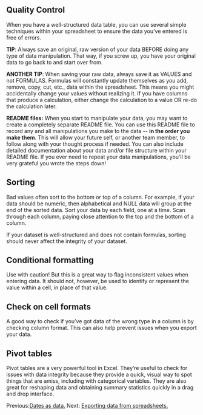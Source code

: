 ## Quality Control

When you have a well-structured data table, you can use several simple techniques within your spreadsheet to ensure the data you’ve entered is free of errors.

**TIP**: Always save an original, raw version of your data BEFORE doing any type of data manipulation. That way, if you screw up, you have your original data to go back to and start over from.

**ANOTHER TIP**: When saving your raw data, always save it as VALUES and not FORMULAS. Formulas will constantly update themselves as you add, remove, copy, cut, etc., data within the spreadsheet. This means you might accidentally change your values without realizing it. If you have columns that produce a calculation, either change the calculation to a value OR re-do the calculation later.

**README files:** When you start to manipulate your data, you may want to create a completely separate README file. You can use this README file to record any and all manipulations you make to the data -- **in the order you make them**. This will allow your future self, or another team member, to follow along with your thought process if needed. You can also include detailed documentation about your data and/or file structure within your README file. If you ever need to repeat your data manipulations, you'll be very grateful you wrote the steps down!

## Sorting ##
Bad values often sort to the bottom or top of a column. For example, if your data should be numeric, then alphabetical and NULL data will group at the end of the sorted data. Sort your data by each field, one at a time. Scan through each column, paying close attention to the top and the bottom of a column.

If your dataset is well-structured and does not contain formulas, sorting should never affect the integrity of your dataset.

## Conditional formatting ##
Use with caution! But this is a great way to flag inconsistent values when entering data. It should not, however, be used to identify or represent the value within a cell, in place of that value.

## Check on cell formats ##
A good way to check if you’ve got data of the wrong type in a column is by checking column format. This can also help prevent issues when you export your data.

## Pivot tables ##
Pivot tables are a very powerful tool in Excel. They’re useful to check for issues with data integrity because they provide a quick, visual way to spot things that are amiss, including with categorical variables. They are also great for reshaping data and obtaining summary statistics quickly in a drag and drop interface.

Previous:[Dates as data.](03-dates-as-data.md) Next: [Exporting data from spreadsheets.](05-exporting-data.md)